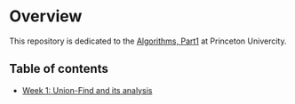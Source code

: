 # Overview
This repository is dedicated to the [Algorithms, Part1](https://www.coursera.org/learn/algorithms-part1) at Princeton Univercity.

## Table of contents
* [Week 1: Union-Find and its analysis](./src/algorithms/java/week_1/notes.md)